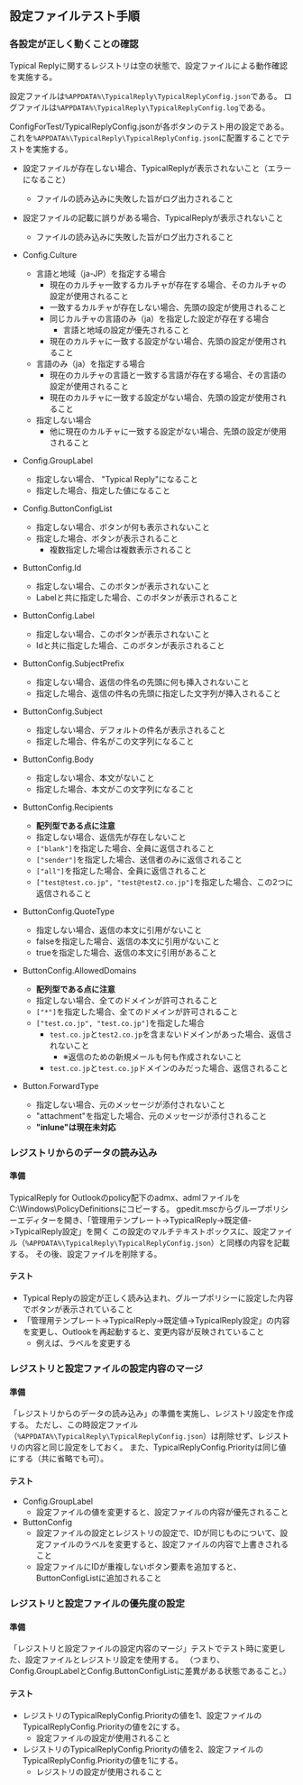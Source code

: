 ## 設定ファイルテスト手順

### 各設定が正しく動くことの確認

Typical Replyに関するレジストリは空の状態で、設定ファイルによる動作確認を実施する。

設定ファイルは`%APPDATA%\TypicalReply\TypicalReplyConfig.json`である。
ログファイルは`%APPDATA%\TypicalReply\TypicalReplyConfig.log`である。

ConfigForTest/TypicalReplyConfig.jsonが各ボタンのテスト用の設定である。
これを`%APPDATA%\TypicalReply\TypicalReplyConfig.json`に配置することでテストを実施する。

* 設定ファイルが存在しない場合、TypicalReplyが表示されないこと（エラーになること）
  * ファイルの読み込みに失敗した旨がログ出力されること
* 設定ファイルの記載に誤りがある場合、TypicalReplyが表示されないこと
  * ファイルの読み込みに失敗した旨がログ出力されること
* Config.Culture
  * 言語と地域（ja-JP）を指定する場合
    * 現在のカルチャ一致するカルチャが存在する場合、そのカルチャの設定が使用されること
    * 一致するカルチャが存在しない場合、先頭の設定が使用されること
    * 同じカルチャの言語のみ（ja）を指定した設定が存在する場合
      * 言語と地域の設定が優先されること
    * 現在のカルチャに一致する設定がない場合、先頭の設定が使用されること
  * 言語のみ（ja）を指定する場合
    * 現在のカルチャの言語と一致する言語が存在する場合、その言語の設定が使用されること
    * 現在のカルチャに一致する設定がない場合、先頭の設定が使用されること
  * 指定しない場合
    * 他に現在のカルチャに一致する設定がない場合、先頭の設定が使用されること
* Config.GroupLabel
  * 指定しない場合、 "Typical Reply"になること
  * 指定した場合、指定した値になること
* Config.ButtonConfigList
  * 指定しない場合、ボタンが何も表示されないこと
  * 指定した場合、ボタンが表示されること
    * 複数指定した場合は複数表示されること

* ButtonConfig.Id
  * 指定しない場合、このボタンが表示されないこと
  * Labelと共に指定した場合、このボタンが表示されること
* ButtonConfig.Label
  * 指定しない場合、このボタンが表示されないこと
  * Idと共に指定した場合、このボタンが表示されること
* ButtonConfig.SubjectPrefix
  * 指定しない場合、返信の件名の先頭に何も挿入されないこと
  * 指定した場合、返信の件名の先頭に指定した文字列が挿入されること
* ButtonConfig.Subject
  * 指定しない場合、デフォルトの件名が表示されること
  * 指定した場合、件名がこの文字列になること
* ButtonConfig.Body
  * 指定しない場合、本文がないこと
  * 指定した場合、本文がこの文字列になること
* ButtonConfig.Recipients
  * **配列型である点に注意**
  * 指定しない場合、返信先が存在しないこと
  * `["blank"]`を指定した場合、全員に返信されること
  * `["sender"]`を指定した場合、送信者のみに返信されること
  * `["all"]`を指定した場合、全員に返信されること
  * `["test@test.co.jp", "test@test2.co.jp"]`を指定した場合、この2つに返信されること
* ButtonConfig.QuoteType
  * 指定しない場合、返信の本文に引用がないこと
  * falseを指定した場合、返信の本文に引用がないこと
  * trueを指定した場合、返信の本文に引用があること
* ButtonConfig.AllowedDomains
  * **配列型である点に注意**
  * 指定しない場合、全てのドメインが許可されること
  * `["*"]`を指定した場合、全てのドメインが許可されること
  * `["test.co.jp", "test.co.jp"]`を指定した場合
    * `test.co.jp`と`test2.co.jp`を含まないドメインがあった場合、返信されないこと
      * ※返信のための新規メールも何も作成されないこと
    * `test.co.jp`と`test.co.jp`ドメインのみだった場合、返信されること
* Button.ForwardType
  * 指定しない場合、元のメッセージが添付されないこと
  * "attachment"を指定した場合、元のメッセージが添付されること
  * **"inlune"は現在未対応**

### レジストリからのデータの読み込み

#### 準備

TypicalReply for Outlookのpolicy配下のadmx、admlファイルをC:\Windows\PolicyDefinitionsにコピーする。
gpedit.mscからグループポリシーエディターを開き、「管理用テンプレート->TypicalReply->既定値->TypicalReply設定」を開く
この設定のマルチテキストボックスに、設定ファイル（`%APPDATA%\TypicalReply\TypicalReplyConfig.json`）と同様の内容を記載する。
その後、設定ファイルを削除する。

#### テスト

* Typical Replyの設定が正しく読み込まれ、グループポリシーに設定した内容でボタンが表示されていること
* 「管理用テンプレート->TypicalReply->既定値->TypicalReply設定」の内容を変更し、Outlookを再起動すると、変更内容が反映されていること
  * 例えば、ラベルを変更する

### レジストリと設定ファイルの設定内容のマージ

#### 準備

「レジストリからのデータの読み込み」の準備を実施し、レジストリ設定を作成する。
ただし、この時設定ファイル（`%APPDATA%\TypicalReply\TypicalReplyConfig.json`）は削除せず、レジストリの内容と同じ設定をしておく。
また、TypicalReplyConfig.Priorityは同じ値にする（共に省略でも可）。

#### テスト

* Config.GroupLabel
  * 設定ファイルの値を変更すると、設定ファイルの内容が優先されること
* ButtonConfig
  * 設定ファイルの設定とレジストリの設定で、IDが同じものについて、設定ファイルのラベルを変更すると、設定ファイルの内容で上書きされること
  * 設定ファイルにIDが重複しないボタン要素を追加すると、ButtonConfigListに追加されること

### レジストリと設定ファイルの優先度の設定

#### 準備

「レジストリと設定ファイルの設定内容のマージ」テストでテスト時に変更した、設定ファイルとレジストリ設定を使用する。
（つまり、Config.GroupLabelとConfig.ButtonConfigListに差異がある状態であること。）

#### テスト

* レジストリのTypicalReplyConfig.Priorityの値を1、設定ファイルのTypicalReplyConfig.Priorityの値を2にする。
  * 設定ファイルの設定が使用されること
* レジストリのTypicalReplyConfig.Priorityの値を2、設定ファイルのTypicalReplyConfig.Priorityの値を1にする。
  * レジストリの設定が使用されること